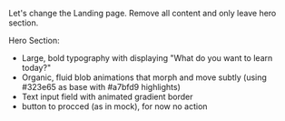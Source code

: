 
Let's change the Landing page. Remove all content and only leave hero section.

 Hero Section:
   - Large, bold typography with displaying "What do you want to learn today?"
   - Organic, fluid blob animations that morph and move subtly (using #323e65 as base with #a7bfd9 highlights)
   - Text input field with animated gradient border
   - button to procced (as in mock), for now no action 

